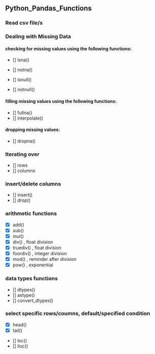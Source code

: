## Python_Pandas_Functions
### Read csv file/s
### Dealing with Missing Data
#### checking for missing values using the following functions:
- [] isna()
- [] notna()

- [] isnull()
- [] notnull()


#### filling missing values using the following functions:
- [] fullna()
- [] interpolate()


#### dropping missing values:
- [] dropna()

### Iterating over
- [] rows
- [] columns

### insert/delete columns
- [] insert()
- [] drop()

### arithmetic functions
- [x] add()
- [x] sub()
- [x] mul()
- [x] div() , float division
- [x] truediv() , float division
- [x] foordiv() , integer division
- [x] mod() , reminder after division
- [x] pow() , exponential 

### data types functions
- [] dtypes()
- [] astype()
- [] convert_dtypes()

### select specific rows/coumns, default/specified condition
- [x] head()
- [x] tail()
- [] loc()
- [] iloc()






